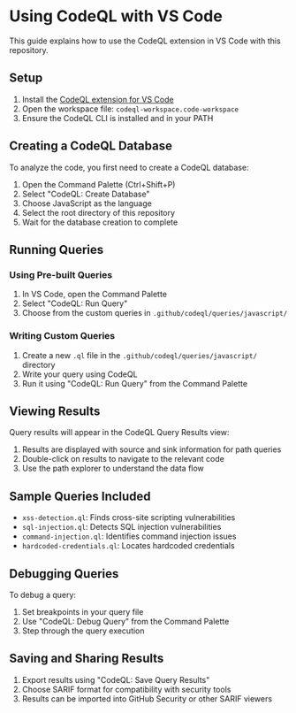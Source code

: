 # Using CodeQL with VS Code

This guide explains how to use the CodeQL extension in VS Code with this repository.

## Setup

1. Install the [CodeQL extension for VS Code](https://marketplace.visualstudio.com/items?itemName=GitHub.vscode-codeql)
2. Open the workspace file: `codeql-workspace.code-workspace`
3. Ensure the CodeQL CLI is installed and in your PATH

## Creating a CodeQL Database

To analyze the code, you first need to create a CodeQL database:

1. Open the Command Palette (Ctrl+Shift+P)
2. Select "CodeQL: Create Database"
3. Choose JavaScript as the language
4. Select the root directory of this repository
5. Wait for the database creation to complete

## Running Queries

### Using Pre-built Queries

1. In VS Code, open the Command Palette
2. Select "CodeQL: Run Query"
3. Choose from the custom queries in `.github/codeql/queries/javascript/`

### Writing Custom Queries

1. Create a new `.ql` file in the `.github/codeql/queries/javascript/` directory
2. Write your query using CodeQL
3. Run it using "CodeQL: Run Query" from the Command Palette

## Viewing Results

Query results will appear in the CodeQL Query Results view:

1. Results are displayed with source and sink information for path queries
2. Double-click on results to navigate to the relevant code
3. Use the path explorer to understand the data flow

## Sample Queries Included

- `xss-detection.ql`: Finds cross-site scripting vulnerabilities
- `sql-injection.ql`: Detects SQL injection vulnerabilities
- `command-injection.ql`: Identifies command injection issues
- `hardcoded-credentials.ql`: Locates hardcoded credentials

## Debugging Queries

To debug a query:

1. Set breakpoints in your query file
2. Use "CodeQL: Debug Query" from the Command Palette
3. Step through the query execution

## Saving and Sharing Results

1. Export results using "CodeQL: Save Query Results"
2. Choose SARIF format for compatibility with security tools
3. Results can be imported into GitHub Security or other SARIF viewers
